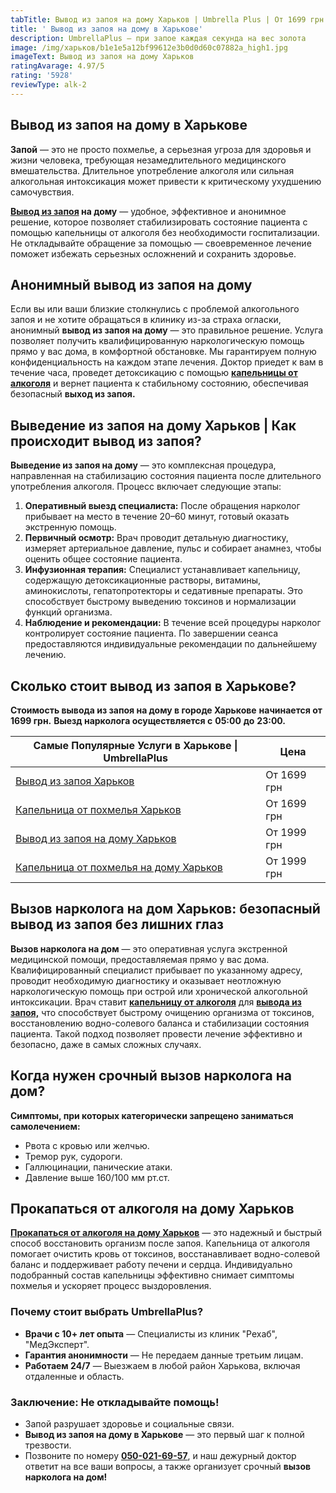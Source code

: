```yaml
---
tabTitle: Вывод из запоя на дому Харьков | Umbrella Plus | От 1699 грн
title: ' Вывод из запоя на дому в Харькове'
description: UmbrellaPlus — при запое каждая секунда на вес золота
image: /img/харьков/b1e1e5a12bf99612e3b0d0d60c07882a_high1.jpg
imageText: Вывод из запоя на дому Харьков
ratingAvarage: 4.97/5
rating: '5928'
reviewType: alk-2
---
```


## Вывод из запоя на дому в Харькове

**Запой** — это не просто похмелье, а серьезная угроза для здоровья и жизни человека, требующая незамедлительного медицинского вмешательства. Длительное употребление алкоголя или сильная алкогольная интоксикация может привести к критическому ухудшению самочувствия.

**[Вывод из запоя](https://umbrella-plus.com.ua/kharkiv/vivod-iz-zapoia-kharkiv/) на дому**  — удобное, эффективное и анонимное решение, которое позволяет стабилизировать состояние пациента с помощью капельницы от алкоголя без необходимости госпитализации. Не откладывайте обращение за помощью — своевременное лечение поможет избежать серьезных осложнений и сохранить здоровье.

## Анонимный вывод из запоя на дому

Если вы или ваши близкие столкнулись с проблемой алкогольного запоя и не хотите обращаться в клинику из-за страха огласки, анонимный **вывод из запоя на дому** — это правильное решение. Услуга позволяет получить квалифицированную наркологическую помощь прямо у вас дома, в комфортной обстановке. Мы гарантируем полную конфиденциальность на каждом этапе лечения. Доктор приедет к вам в течение часа, проведет детоксикацию с помощью **[капельницы от алкоголя](https://umbrella-plus.com.ua/kharkiv/kapelnica_ot_alkogola_kharkiv/)** и вернет пациента к стабильному состоянию, обеспечивая безопасный **выход из запоя.**

## Выведение из запоя на дому Харьков | Как происходит вывод из запоя?

**Выведение из запоя на дому** — это комплексная процедура, направленная на стабилизацию состояния пациента после длительного употребления алкоголя. Процесс включает следующие этапы:

1. **Оперативный выезд специалиста:** После обращения нарколог прибывает на место в течение 20–60 минут, готовый оказать экстренную помощь.
2. **Первичный осмотр:** Врач проводит детальную диагностику, измеряет артериальное давление, пульс и собирает анамнез, чтобы оценить общее состояние пациента.
3. **Инфузионная терапия:** Специалист устанавливает капельницу, содержащую детоксикационные растворы, витамины, аминокислоты, гепатопротекторы и седативные препараты. Это способствует быстрому выведению токсинов и нормализации функций организма.
4. **Наблюдение и рекомендации:** В течение всей процедуры нарколог контролирует состояние пациента. По завершении сеанса предоставляются индивидуальные рекомендации по дальнейшему лечению.

## Сколько стоит вывод из запоя в Харькове?

**Стоимость вывода из запоя на дому в городе Харькове** **начинается от 1699 грн.** **Выезд нарколога осуществляется с** **05:00** **до** **23:00.**

| Самые Популярные Услуги в Харькове \| UmbrellaPlus                              | Цена        |
| ------------------------------------------------------------------------------- | ----------- |
| [Вывод из запоя Харьков](vivod-iz-zapoia-kharkiv)                               | От 1699 грн |
| [Капельница от похмелья Харьков](Vivod-iz-zapoia-na-domy-kharkiv)               | От 1699 грн |
| [Вывод из запоя на дому Харьков](Vivod-iz-zapoia-na-domy-kharkiv)               | От 1999 грн |
| [Капельница от похмелья на дому Харьков](Kapelnica_ot_alkogola_na_domy_kharkiv) | От 1999 грн |

## Вызов нарколога на дом Харьков: безопасный вывод из запоя без лишних глаз

**Вызов нарколога на дом** — это оперативная услуга экстренной медицинской помощи, предоставляемая прямо у вас дома. Квалифицированный специалист прибывает по указанному адресу, проводит необходимую диагностику и оказывает неотложную наркологическую помощь при острой или хронической алкогольной интоксикации. Врач ставит **[капельницу от алкоголя](https://umbrella-plus.com.ua/kharkiv/kapelnica_ot_alkogola_kharkiv/)** для **[вывода из запоя,](https://umbrella-plus.com.ua/kharkiv/vivod-iz-zapoia-kharkiv/)** что способствует быстрому очищению организма от токсинов, восстановлению водно-солевого баланса и стабилизации состояния пациента. Такой подход позволяет провести лечение эффективно и безопасно, даже в самых сложных случаях.

## Когда нужен срочный вызов нарколога на дом?

**Симптомы, при которых категорически запрещено заниматься самолечением:**

* Рвота с кровью или желчью.
* Тремор рук, судороги.
* Галлюцинации, панические атаки.
* Давление выше 160/100 мм рт.ст.

## Прокапаться от алкоголя на дому Харьков

**[Прокапаться от алкоголя на дому Харьков](https://umbrella-plus.com.ua/kharkiv/kapelnica_ot_alkogola_na_domy_kharkiv/)** — это надежный и быстрый способ восстановить организм после запоя. Капельница от алкоголя помогает очистить кровь от токсинов, восстанавливает водно-солевой баланс и поддерживает работу печени и сердца. Индивидуально подобранный состав капельницы эффективно снимает симптомы похмелья и ускоряет процесс выздоровления.

### Почему стоит выбрать UmbrellaPlus?

* **Врачи с 10+ лет опыта** — Специалисты из клиник "Рехаб", "МедЭксперт".
* **Гарантия анонимности** — Не передаем данные третьим лицам.
* **Работаем 24/7** — Выезжаем в любой район Харькова, включая отдаленные и область.

### Заключение: Не откладывайте помощь!

* Запой разрушает здоровье и социальные связи.
* **Вывод из запоя на дому в Харькове** — это первый шаг к полной трезвости.
* Позвоните по номеру **[050-021-69-57](tel:0500216957)**, и наш дежурный доктор ответит на все ваши вопросы, а также организует срочный **вызов нарколога на дом!**
